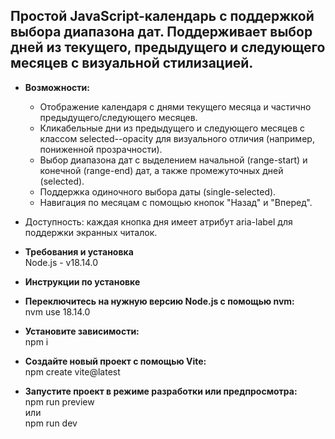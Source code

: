## Простой JavaScript-календарь с поддержкой выбора диапазона дат. Поддерживает выбор дней из текущего, предыдущего и следующего месяцев с визуальной стилизацией. ##
* **Возможности:**  
  * Отображение календаря с днями текущего месяца и частично предыдущего/следующего месяцев.  
  * Кликабельные дни из предыдущего и следующего месяцев с классом selected--opacity для визуального отличия (например, пониженной прозрачности).  
  * Выбор диапазона дат с выделением начальной (range-start) и конечной (range-end) дат, а также промежуточных дней (selected).  
  * Поддержка одиночного выбора даты (single-selected).  
  * Навигация по месяцам с помощью кнопок "Назад" и "Вперед".  


* Доступность: каждая кнопка дня имеет атрибут aria-label для поддержки экранных читалок.  

* **Требования и установка**  
  Node.js - v18.14.0  

* **Инструкции по установке**  

* **Переключитесь на нужную версию Node.js с помощью nvm:**  
  nvm use 18.14.0  

* **Установите зависимости:**  
  npm i  

* **Создайте новый проект с помощью Vite:**  
  npm create vite@latest  

* **Запустите проект в режиме разработки или предпросмотра:**  
  npm run preview  
  или   
  npm run dev  
  

